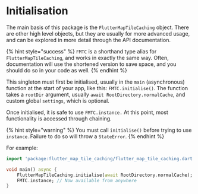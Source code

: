 # Initialisation

The main basis of this package is the `FlutterMapTileCaching` object. There are other high level objects, but they are usually for more advanced usage, and can be explored in more detail through the API documentation.

{% hint style="success" %}
`FMTC` is a shorthand type alias for `FlutterMapTileCaching`, and works in exactly the same way. Often, documentation will use the shortened version to save space, and you should do so in your code as well.
{% endhint %}

This singleton must first be initialised, usually in the `main` (asynchronous) function at the start of your app, like this: `FMTC.initialise()`. The function takes a `rootDir` argument, usually `await RootDirectory.normalCache`, and custom global `settings`, which is optional.

Once initialised, it is safe to use `FMTC.instance.` At this point, most functionality is accessed through chaining.

{% hint style="warning" %}
You must call `initialise()` before trying to use `instance.`Failure to do so will throw a `StateError`.
{% endhint %}

For example:

```dart
import 'package:flutter_map_tile_caching/flutter_map_tile_caching.dart';

void main() async {
    FlutterMapTileCaching.initialise(await RootDirectory.normalCache);
    FMTC.instance; // Now available from anywhere
}
```
